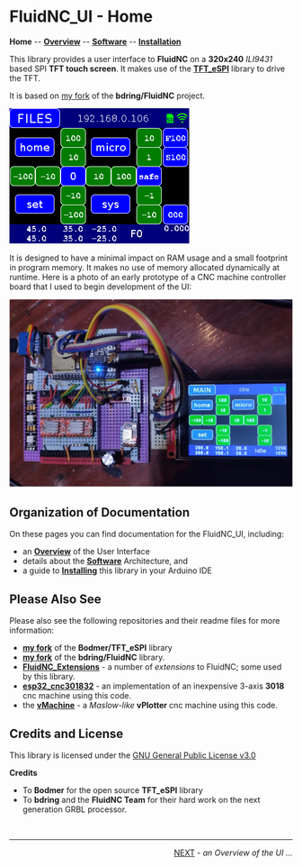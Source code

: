 # FluidNC_UI - Home

**Home** --
**[Overview](overview.md)** --
**[Software](software.md)** --
**[Installation](installation.md)**

This library provides a user interface to **FluidNC** on a **320x240**
*ILI9431* based SPI **TFT touch screen**.
It makes use of the [**TFT_eSPI**](https://github.com/phorton1/Arduino-libraries-TFT_eSPI)
library to drive the TFT.

It is based on [my fork](https://github.com/phorton1/Arduino-libraries-FluidNC) of the
**bdring/FluidNC** project.

![ui_screen.jpg](images/animated_FluidNC_UI_001.gif)

It is designed to have a minimal impact on RAM usage and a small footprint
in program memory.  It makes no use of memory allocated dynamically at runtime.
Here is a photo of an early prototype of a CNC machine controller board that
I used to begin development of the UI:

![early_prototype_UI.jpg](images/early_prototype_UI.jpg)

## Organization of Documentation

On these pages you can find documentation for the FluidNC_UI, including:

- an **[Overview](overview.md)** of the User Interface
- details about the **[Software](software.md)** Architecture, and
- a guide to **[Installing](installation.md)** this library in your Arduino IDE

## Please Also See

Please also see the following repositories and their readme files for more information:

- [**my fork**](https://github.com/phorton1/Arduino-libraries-TFT_eSPI) of the **Bodmer/TFT_eSPI** library
- [**my fork**](https://github.com/phorton1/Arduino-libraries-FluidNC) of the **bdring/FluidNC** library.
- [**FluidNC_Extensions**](https://github.com/phorton1/Arduino-libraries-FluidNC_Extensions) - a number of *extensions* to FluidNC; some used by this library.
- [**esp32_cnc301832**](https://github.com/phorton1/Arduino-esp32_cnc3018) - an implementation of an inexpensive 3-axis **3018** cnc machine using this code.
- the [**vMachine**](https://github.com/phorton1/Arduino-_vMachine) - a *Maslow-like* **vPlotter** cnc machine using this code.


## Credits and License

This library is licensed under the
[GNU General Public License v3.0](https://github.com/phorton1/Arduino-libraries-FluidNC_UI/tree/master/LICENSE.TXT)

**Credits**

- To **Bodmer** for the open source **TFT_eSPI** library
- To **bdring** and the **FluidNC Team** for their hard work on the next generation GRBL processor.

<br>
<hr>
<div style="text-align: right">
<a href='overview.md'>NEXT</a><i> - an Overview of the UI ...</i>
</div>
